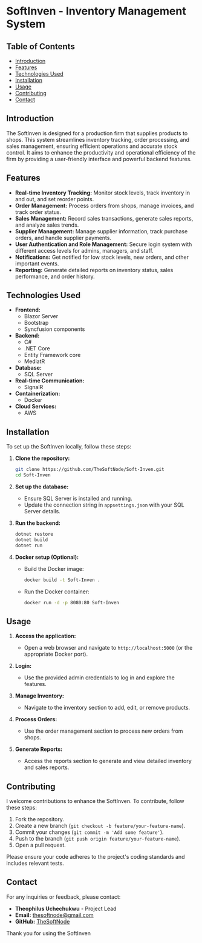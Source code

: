 # SoftInven - Inventory Management System

## Table of Contents
- [Introduction](#introduction)
- [Features](#features)
- [Technologies Used](#technologies-used)
- [Installation](#installation)
- [Usage](#usage)
- [Contributing](#contributing)
- [Contact](#contact)

## Introduction
The SoftInven is designed for a production firm that supplies products to shops. This system streamlines inventory tracking, order processing, and sales management, ensuring efficient operations and accurate stock control. It aims to enhance the productivity and operational efficiency of the firm by providing a user-friendly interface and powerful backend features.

## Features
- **Real-time Inventory Tracking:** Monitor stock levels, track inventory in and out, and set reorder points.
- **Order Management:** Process orders from shops, manage invoices, and track order status.
- **Sales Management:** Record sales transactions, generate sales reports, and analyze sales trends.
- **Supplier Management:** Manage supplier information, track purchase orders, and handle supplier payments.
- **User Authentication and Role Management:** Secure login system with different access levels for admins, managers, and staff.
- **Notifications:** Get notified for low stock levels, new orders, and other important events.
- **Reporting:** Generate detailed reports on inventory status, sales performance, and order history.

## Technologies Used
- **Frontend:**
  - Blazor Server
  - Bootstrap
  - Syncfusion components
- **Backend:**
  - C#
  - .NET Core
  - Entity Framework core
  - MediatR
- **Database:**
  - SQL Server
- **Real-time Communication:**
  - SignalR
- **Containerization:**
  - Docker
- **Cloud Services:**
  - AWS

## Installation
To set up the SoftInven locally, follow these steps:

1. **Clone the repository:**
   ```sh
   git clone https://github.com/TheSoftNode/Soft-Inven.git
   cd Soft-Inven
   ```

2. **Set up the database:**
   - Ensure SQL Server is installed and running.
   - Update the connection string in `appsettings.json` with your SQL Server details.

3. **Run the backend:**
   ```sh
   dotnet restore
   dotnet build
   dotnet run
   ```

4. **Docker setup (Optional):**
   - Build the Docker image:
     ```sh
     docker build -t Soft-Inven .
     ```
   - Run the Docker container:
     ```sh
     docker run -d -p 8080:80 Soft-Inven
     ```

## Usage
1. **Access the application:**
   - Open a web browser and navigate to `http://localhost:5000` (or the appropriate Docker port).

2. **Login:**
   - Use the provided admin credentials to log in and explore the features.

3. **Manage Inventory:**
   - Navigate to the inventory section to add, edit, or remove products.

4. **Process Orders:**
   - Use the order management section to process new orders from shops.

5. **Generate Reports:**
   - Access the reports section to generate and view detailed inventory and sales reports.

## Contributing
I welcome contributions to enhance the SoftInven. To contribute, follow these steps:

1. Fork the repository.
2. Create a new branch (`git checkout -b feature/your-feature-name`).
3. Commit your changes (`git commit -m 'Add some feature'`).
4. Push to the branch (`git push origin feature/your-feature-name`).
5. Open a pull request.

Please ensure your code adheres to the project's coding standards and includes relevant tests.

## Contact
For any inquiries or feedback, please contact:
- **Theophilus Uchechukwu** - Project Lead
- **Email:** thesoftnode@gmail.com
- **GitHub:** [TheSoftNode](https://github.com/TheSoftNode)

Thank you for using the SoftInven


